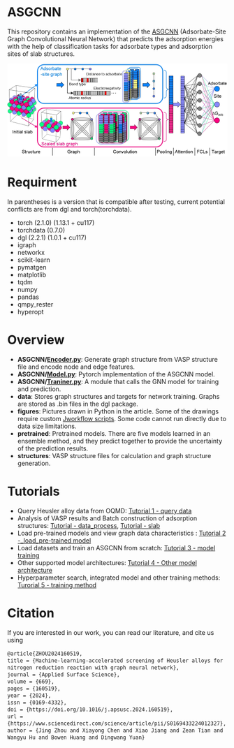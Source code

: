 # ASGCNN
This repository contains an implementation of the [ASGCNN](https://www.sciencedirect.com/science/article/pii/S0169433224012327) (Adsorbate-Site Graph Convolutional Neural Network) that predicts the adsorption energies with the help of classification tasks for adsorbate types and adsorption sites of slab structures.

<div align="center">
<img src="https://github.com/jchddd/asgcnn/blob/main/architecture.png"><br>
</div>

# Requirment
In parentheses is a version that is compatible after testing, current potential conflicts are from dgl and torch(torchdata).
- torch (2.1.0) (1.13.1 + cu117)
- torchdata (0.7.0)
- dgl (2.2.1) (1.0.1 + cu117)
- igraph
- networkx
- scikit-learn
- pymatgen
- matplotlib
- tqdm
- numpy
- pandas
- qmpy_rester
- hyperopt
# Overview
- **ASGCNN/**[**Encoder.py**](https://github.com/jchddd/asgcnn/blob/main/ASGCNN/Encoder.py):  Generate graph structure from VASP structure file and encode node and edge features.
- **ASGCNN/**[**Model.py**](https://github.com/jchddd/asgcnn/blob/main/ASGCNN/Model.py): Pytorch implementation of the ASGCNN model.
- **ASGCNN/**[**Traniner.py**](https://github.com/jchddd/asgcnn/blob/main/ASGCNN/Trainer.py): A module that calls the GNN model for training and prediction.
- **data**: Stores graph structures and targets for network training. Graphs are stored as .bin files in the dgl package.
- **figures**: Pictures drawn in Python in the article. Some of the drawings require custom [Jworkflow scripts](https://github.com/jchddd/scripts/tree/main/jworkflow). Some code cannot run directly due to data size limitations.
- **pretrained**: Pretrained models. There are five models learned in an ensemble method, and they predict together to provide the uncertainty of the prediction results.
- **structures**: VASP structure files for calculation and graph structure generation.
# Tutorials
- Query Heusler alloy data from OQMD: [Tutorial 1 - query data](https://github.com/jchddd/asgcnn/blob/main/tutorials/Tutorial%201%20-%20query%20data.ipynb)
- Analysis of VASP results and Batch construction of adsorption structures: [Tutorial - data_process](https://github.com/jchddd/scripts/blob/main/jworkflow/Tutorial-data_process.ipynb), [Tutorial - slab](https://github.com/jchddd/scripts/blob/main/jworkflow/Tutorial-slab.ipynb)
- Load pre-trained models and view graph data characteristics : [Tutorial 2 -_load_pre-trained model](https://github.com/jchddd/asgcnn/blob/main/tutorials/Tutorial%202%20-%20load%20pre-trained%20model.ipynb)
- Load datasets and train an ASGCNN from scratch: [Tutorial 3 - model training](https://github.com/jchddd/asgcnn/blob/main/tutorials/Tutorial%203%20-%20model%20training.ipynb)
- Other supported model architectures: [Tutorial 4 - Other model architecture](https://github.com/jchddd/asgcnn/blob/main/tutorials/Tutorial%204%20-%20other%20model%20architecture.ipynb)
- Hyperparameter search, integrated model and other training methods: [Turorial 5 - training method](https://github.com/jchddd/asgcnn/blob/main/tutorials/Tutorial%205%20-%20training%20method.ipynb)
# Citation
If you are interested in our work, you can read our literature, and cite us using
```
@article{ZHOU2024160519,
title = {Machine-learning-accelerated screening of Heusler alloys for nitrogen reduction reaction with graph neural network},
journal = {Applied Surface Science},
volume = {669},
pages = {160519},
year = {2024},
issn = {0169-4332},
doi = {https://doi.org/10.1016/j.apsusc.2024.160519},
url = {https://www.sciencedirect.com/science/article/pii/S0169433224012327},
author = {Jing Zhou and Xiayong Chen and Xiao Jiang and Zean Tian and Wangyu Hu and Bowen Huang and Dingwang Yuan}
```
